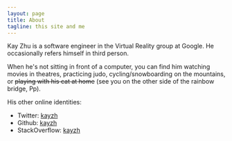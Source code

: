 ```yaml
---
layout: page
title: About
tagline: this site and me
---
```


Kay Zhu is a software engineer in the Virtual Reality group at Google. He occasionally refers himself in third
person.


When he's not sitting in front of a computer, you can find him watching movies
in theatres, practicing judo, cycling/snowboarding on the mountains, or ~~playing
with his cat at home~~ (see you on the other side of the rainbow bridge, Pp).


His other online identities:

* Twitter: [kayzh](http://twitter.com/kayzh)
* Github: [kayzh](https://github.com/kayzh)
* StackOverflow: [kayzh](http://stackoverflow.com/users/853611/kay-zhu)
